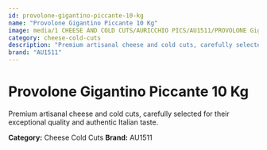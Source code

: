 ```yaml
---
id: provolone-gigantino-piccante-10-kg
name: "Provolone Gigantino Piccante 10 Kg"
image: media/1 CHEESE AND COLD CUTS/AURICCHIO PICS/AU1511/PROVOLONE Gigantino Piccante 10 Kg.jpg
category: cheese-cold-cuts
description: "Premium artisanal cheese and cold cuts, carefully selected for their exceptional quality and authentic Italian taste."
brand: "AU1511"
---
```


# Provolone Gigantino Piccante 10 Kg

Premium artisanal cheese and cold cuts, carefully selected for their exceptional quality and authentic Italian taste.

**Category:** Cheese Cold Cuts
**Brand:** AU1511
